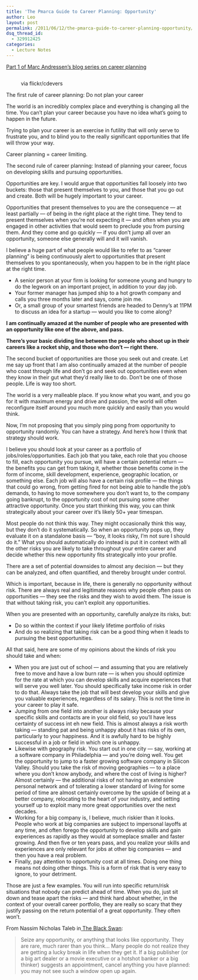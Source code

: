 ```yaml
---
title: 'The Pmarca Guide to Career Planning: Opportunity'
author: Leo
layout: post
permalink: /2011/06/12/the-pmarca-guide-to-career-planning-opportunity/
dsq_thread_id:
  - 329912425
categories:
  - Lecture Notes
---
```

[Part 1 of Marc Andressen&#8217;s blog series on career planning][1]<figure id="attachment_319" style="width: 640px" class="wp-caption aligncenter">

[<img class="size-full wp-image-319" title="Follow Your Dreams - Cancelled" src="http://i0.wp.com/leogau.org/blog/wp-content/uploads/2011/06/4602805654_db8b6569fb_z.jpg?fit=640%2C426" alt="" data-recalc-dims="1" />][2]<figcaption class="wp-caption-text">via flickr/cdevers</figcaption></figure> 

The first rule of career planning: Do not plan your career

The world is an incredibly complex place and everything is changing all the time. You can&#8217;t plan your career because you have no idea what&#8217;s going to happen in the future.

Trying to plan your career is an exercise in futility that will only serve to frustrate you, and to blind you to the really significant opportunities that life will throw your way.

Career planning = career limiting.

The second rule of career planning: Instead of planning your career, focus on developing skills and pursuing opportunities.

Opportunities are key. I would argue that opportunities fall loosely into two buckets: those that present themselves to you, and those that you go out and create. Both will be hugely important to your career.

Opportunities that present themselves to you are the consequence &#8212; at least partially &#8212; of being in the right place at the right time. They tend to present themselves when you&#8217;re not expecting it &#8212; and often when you are engaged in other activities that would seem to preclude you from pursing them. And they come and go quickly &#8212; if you don&#8217;t jump all over an opportunity, someone else generally will and it will vanish.

I believe a huge part of what people would like to refer to as &#8220;career planning&#8221; is being continuously alert to opportunities that present themselves to you spontaneously, when you happen to be in the right place at the right time.

  * A senior person at your firm is looking for someone young and hungry to do the legwork on an important project, in addition to your day job.
  * Your former manager has jumped ship to a hot growth company and calls you three months later and says, come join me.
  * Or, a small group of your smartest friends are headed to Denny&#8217;s at 11PM to discuss an idea for a startup &#8212; would you like to come along?

**I am continually amazed at the number of people who are presented with an opportunity like one of the above, and pass.**

**There&#8217;s your basic dividing line between the people who shoot up in their careers like a rocket ship, and those who don&#8217;t &#8212; right there.**

The second bucket of opportunities are those you seek out and create. Let me say up front that I am also continually amazed at the number of people who coast through life and don&#8217;t go and seek out opportunities even when they know in their gut what they&#8217;d really like to do. Don&#8217;t be one of those people. Life is way too short.

The world is a very malleable place. If you know what you want, and you go for it with maximum energy and drive and passion, the world will often reconfigure itself around you much more quickly and easily than you would think.

Now, I&#8217;m not proposing that you simply ping pong from opportunity to opportunity randomly. You can have a strategy. And here&#8217;s how I think that strategy should work.

I believe you should look at your career as a portfolio of jobs/roles/opportunities. Each job that you take, each role that you choose to fill, each opportunity you pursue, will have a certain potential return &#8212; the benefits you can get from taking it, whether those benefits come in the form of income, skill development, experience, geographic location, or something else. Each job will also have a certain risk profile &#8212; the things that could go wrong, from getting fired for not being able to handle the job&#8217;s demands, to having to move somewhere you don&#8217;t want to, to the company going bankrupt, to the opportunity cost of not pursuing some other attractive opportunity. Once you start thinking this way, you can think strategically about your career over it&#8217;s likely 50+ year timespan.

Most people do not think this way. They might occasionally think this way, but they don&#8217;t do it systematically. So when an opportunity pops up, they evaluate it on a standalone basis &#8212; &#8220;boy, it looks risky, I&#8217;m not sure I should do it.&#8221; What you should automatically do instead is put it in context with all the other risks you are likely to take throughout your entire career and decide whether this new opportunity fits strategically into your profile.

There are a set of potential downsides to almost any decision &#8212; but they can be analyzed, and often quantified, and thereby brought under control.

Which is important, because in life, there is generally no opportunity without risk. There are always real and legitimate reasons why people often pass on opportunities &#8212; they see the risks and they wish to avoid them. The issue is that without taking risk, you can&#8217;t exploit any opportunities.

When you are presented with an opportunity, carefully analyze its risks, but:

  * Do so within the context if your likely lifetime portfolio of risks
  * And do so realizing that taking risk can be a good thing when it leads to pursuing the best opportunities.

All that said, here are some of my opinions about the kinds of risk you should take and when:

  * When you are just out of school &#8212; and assuming that you are relatively free to move and have a low burn rate &#8212; is when you should optimize for the rate at which you can develop skills and acquire experiences that will serve you well later. You should specifically take income risk in order to do that. Always take the job that will best develop your skills and give you valuable experiences, regardless of its salary. This is not the time in your career to play it safe.
  * Jumping from one field into another is always risky because your specific skills and contacts are in your old field, so you&#8217;ll have less certainty of success int eh new field. This is almost always a risk worth taking &#8212; standing pat and being unhappy about it has risks of its own, particularly to your happiness. And it is awfully hard to be highly successful in a job or field in which one is unhappy.
  * Likewise with geography risk. You start out in one city &#8212; say, working at a software company in Philadelphia &#8212; and you&#8217;re doing well. You get the opportunity to jump to a faster growing software company in Silicon Valley. Should you take the risk of moving geographies &#8212; to a place where you don&#8217;t know anybody, and where the cost of living is higher? Almost certainly &#8212; the additional risks of not having an extensive personal network and of tolerating a lower standard of living for some period of time are almost certainly overcome by the upside of being at a better company, relocating to the heart of your industry, and setting yourself up to exploit many more great opportunities over the next decades.
  * Working for a big company is, I believe, much riskier than it looks. People who work at big companies are subject to impersonal layoffs at any time, and often forego the opportunity to develop skills and gain experiences as rapidly as they would at someplace smaller and faster growing. And then five or ten years pass, and you realize your skills and experiences are only relevant for jobs at other big companies &#8212; and then you have a real problem.
  * Finally, pay attention to opportunity cost at all times. Doing one thing means not doing other things. This is a form of risk that is very easy to ignore, to your detriment.

Those are just a few examples. You will run into specific return/risk situations that nobody can predict ahead of time. When you do, just sit down and tease apart the risks &#8212; and think hard about whether, in the context of your overall career portfolio, they are really so scary that they justify passing on the return potential of a great opportunity. They often won&#8217;t.

From Nassim Nicholas Taleb in<a title="The Black Swan" href="http://www.amazon.com/gp/product/081297381X/ref=as_li_ss_tl?ie=UTF8&tag=lega01-20&linkCode=as2&camp=217153&creative=399349&creativeASIN=081297381X" target="_blank"> The Black Swan</a>:

> Seize any opportunity, or anything that looks like opportunity. They are rare, much rarer than you think&#8230; Many people do not realize they are getting a lucky break in life when they get it. If a big publisher (or a big art dealer or a movie executive or a hotshot banker or a big thinker) suggests an appointment, cancel anything you have planned: you may not see such a window open up again.

 [1]: http://pmarca-archive.posterous.com/the-pmarca-guide-to-career-planning-part-1-op "The Pmarca Guide to Career Planning"
 [2]: http://i0.wp.com/leogau.org/blog/wp-content/uploads/2011/06/4602805654_db8b6569fb_z.jpg